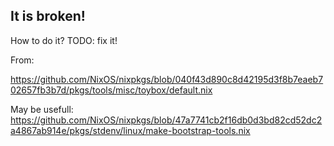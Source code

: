 

## It is broken!

How to do it?
TODO: fix it!


From:

https://github.com/NixOS/nixpkgs/blob/040f43d890c8d42195d3f8b7eaeb702657fb3b7d/pkgs/tools/misc/toybox/default.nix

May be usefull:
https://github.com/NixOS/nixpkgs/blob/47a7741cb2f16db0d3bd82cd52dc2a4867ab914e/pkgs/stdenv/linux/make-bootstrap-tools.nix

